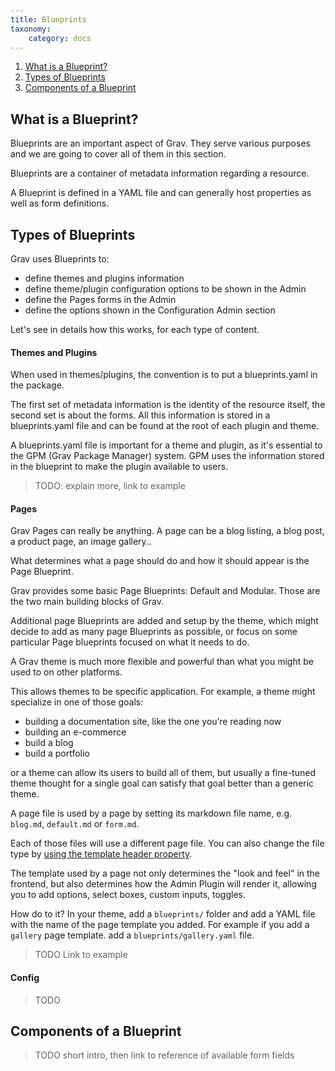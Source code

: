 ```yaml
---
title: Blueprints
taxonomy:
    category: docs
---
```


1. [What is a Blueprint?](#what-is-a-blueprint)
1. [Types of Blueprints](#types-of-blueprints)
1. [Components of a Blueprint](#components-of-a-blueprint)

## What is a Blueprint?

Blueprints are an important aspect of Grav. They serve various purposes and we are going to cover all of them in this section.

Blueprints are a container of metadata information regarding a resource.

A Blueprint is defined in a YAML file and can generally host properties as well as form definitions.

## Types of Blueprints

Grav uses Blueprints to:

- define themes and plugins information
- define theme/plugin configuration options to be shown in the Admin
- define the Pages forms in the Admin
- define the options shown in the Configuration Admin section

Let's see in details how this works, for each type of content.

#### Themes and Plugins

When used in themes/plugins, the convention is to put a blueprints.yaml in the package.

The first set of metadata information is the identity of the resource itself, the second set is about the forms. All this information is stored in a blueprints.yaml file and can be found at the root of each plugin and theme.

A blueprints.yaml file is important for a theme and plugin, as it's essential to the GPM (Grav Package Manager) system. GPM uses the information stored in the blueprint to make the plugin available to users.

> TODO: explain more, link to example

#### Pages

Grav Pages can really be anything. A page can be a blog listing, a blog post, a product page, an image gallery..

What determines what a page should do and how it should appear is the Page Blueprint.

Grav provides some basic Page Blueprints: Default and Modular. Those are the two main building blocks of Grav.

Additional page Blueprints are added and setup by the theme, which might decide to add as many page Blueprints as possible, or focus on some particular Page blueprints focused on what it needs to do.

A Grav theme is much more flexible and powerful than what you might be used to on other platforms.

This allows themes to be specific application. For example, a theme might specialize in one of those goals:

- building a documentation site, like the one you’re reading now
- building an e-commerce
- build a blog
- build a portfolio

or a theme can allow its users to build all of them, but usually a fine-tuned theme thought for a single goal can satisfy that goal better than a generic theme.

A page file is used by a page by setting its markdown file name, e.g. `blog.md`, `default.md` or `form.md`.

Each of those files will use a different page file. You can also change the file type by [using the template header property](http://learn.getgrav.org/content/headers#template).

The template used by a page not only determines the "look and feel" in the frontend, but also determines how the Admin Plugin will render it, allowing you to add options, select boxes, custom inputs, toggles.

How do to it? In your theme, add a `blueprints/` folder and add a YAML file with the name of the page template you added. For example if you add a `gallery` page template. add a `blueprints/gallery.yaml` file.

> TODO Link to example

#### Config

> TODO

## Components of a Blueprint

> TODO short intro, then link to reference of available form fields
